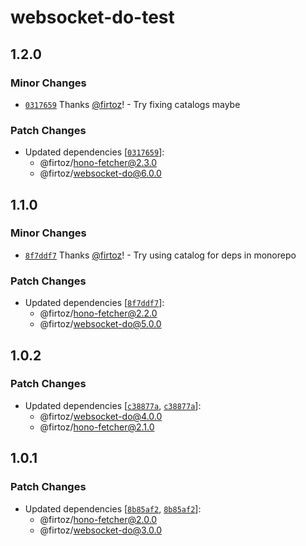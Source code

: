 # websocket-do-test

## 1.2.0

### Minor Changes

- [`0317659`](https://github.com/firtoz/fullstack-toolkit/commit/0317659a87fa7be9bb47130fe6ad8004562fd277) Thanks [@firtoz](https://github.com/firtoz)! - Try fixing catalogs maybe

### Patch Changes

- Updated dependencies [[`0317659`](https://github.com/firtoz/fullstack-toolkit/commit/0317659a87fa7be9bb47130fe6ad8004562fd277)]:
  - @firtoz/hono-fetcher@2.3.0
  - @firtoz/websocket-do@6.0.0

## 1.1.0

### Minor Changes

- [`8f7ddf7`](https://github.com/firtoz/fullstack-toolkit/commit/8f7ddf7a200a5b4133ba16f32b9d46da97a8344d) Thanks [@firtoz](https://github.com/firtoz)! - Try using catalog for deps in monorepo

### Patch Changes

- Updated dependencies [[`8f7ddf7`](https://github.com/firtoz/fullstack-toolkit/commit/8f7ddf7a200a5b4133ba16f32b9d46da97a8344d)]:
  - @firtoz/hono-fetcher@2.2.0
  - @firtoz/websocket-do@5.0.0

## 1.0.2

### Patch Changes

- Updated dependencies [[`c38877a`](https://github.com/firtoz/fullstack-toolkit/commit/c38877a21b3879eb41ae457aac35ea9d5eac6db7), [`c38877a`](https://github.com/firtoz/fullstack-toolkit/commit/c38877a21b3879eb41ae457aac35ea9d5eac6db7)]:
  - @firtoz/websocket-do@4.0.0
  - @firtoz/hono-fetcher@2.1.0

## 1.0.1

### Patch Changes

- Updated dependencies [[`8b85af2`](https://github.com/firtoz/fullstack-toolkit/commit/8b85af2940ae002fb376885bedfbfb341950b29c), [`8b85af2`](https://github.com/firtoz/fullstack-toolkit/commit/8b85af2940ae002fb376885bedfbfb341950b29c)]:
  - @firtoz/hono-fetcher@2.0.0
  - @firtoz/websocket-do@3.0.0
